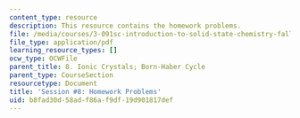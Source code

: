 ```yaml
---
content_type: resource
description: This resource contains the homework problems.
file: /media/courses/3-091sc-introduction-to-solid-state-chemistry-fall-2010/b8fad30d58adf86af9df19d901817def_MIT3_091SCF09_hw8.pdf
file_type: application/pdf
learning_resource_types: []
ocw_type: OCWFile
parent_title: 8. Ionic Crystals; Born-Haber Cycle
parent_type: CourseSection
resourcetype: Document
title: 'Session #8: Homework Problems'
uid: b8fad30d-58ad-f86a-f9df-19d901817def
---
```

